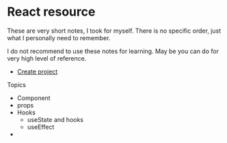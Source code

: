 # React resource

These are very short notes, I took for myself. There is no specific order, just what I personally need to remember.

I  do not recommend to use these notes for learning. May be you can do for very high level of reference.

- [Create project](./Docs/01_initialize.md)

Topics

- Component
- props
- Hooks
  - useState and hooks
  - useEffect
- 